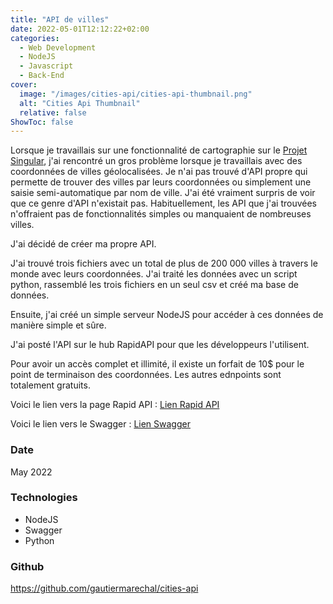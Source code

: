 ```yaml
---
title: "API de villes"
date: 2022-05-01T12:12:22+02:00
categories:
  - Web Development
  - NodeJS
  - Javascript
  - Back-End
cover:
  image: "/images/cities-api/cities-api-thumbnail.png"
  alt: "Cities Api Thumbnail"
  relative: false
ShowToc: false
---
```


Lorsque je travaillais sur une fonctionnalité de cartographie sur le [Projet Singular](https://gaut.io/fr/projects/singular/), j'ai rencontré un gros problème lorsque je travaillais avec des coordonnées de villes géolocalisées. Je n'ai pas trouvé d'API propre qui permette de trouver des villes par leurs coordonnées ou simplement une saisie semi-automatique par nom de ville.
J'ai été vraiment surpris de voir que ce genre d'API n'existait pas. Habituellement, les API que j'ai trouvées n'offraient pas de fonctionnalités simples ou manquaient de nombreuses villes.

J'ai décidé de créer ma propre API.

J'ai trouvé trois fichiers avec un total de plus de 200 000 villes à travers le monde avec leurs coordonnées. J'ai traité les données avec un script python, rassemblé les trois fichiers en un seul csv et créé ma base de données.

Ensuite, j'ai créé un simple serveur NodeJS pour accéder à ces données de manière simple et sûre.

J'ai posté l'API sur le hub RapidAPI pour que les développeurs l'utilisent.

Pour avoir un accès complet et illimité, il existe un forfait de 10$ pour le point de terminaison des coordonnées. Les autres ednpoints sont totalement gratuits.

Voici le lien vers la page Rapid API : [Lien Rapid API](https://rapidapi.com/gaut.marechal/api/world-cities6)

Voici le lien vers le Swagger : [Lien Swagger](https://world-cities.herokuapp.com/api-docs/)

### Date

May 2022

### Technologies

- NodeJS
- Swagger
- Python

### Github

https://github.com/gautiermarechal/cities-api

